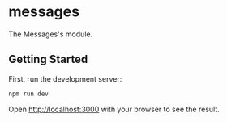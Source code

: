 # messages

The Messages's module.

## Getting Started

First, run the development server:

```bash
npm run dev
```

Open [http://localhost:3000](http://localhost:3000) with your browser to see the result.
